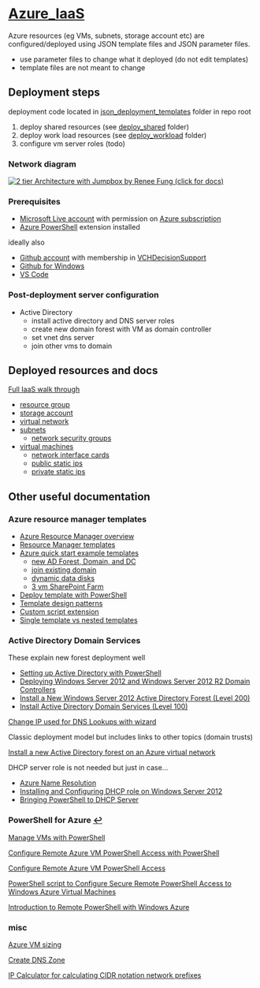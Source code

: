 # [Azure_IaaS](https://portal.azure.com/)

Azure resources (eg VMs, subnets, storage account etc) are configured/deployed using JSON template files and JSON parameter files.

- use parameter files to change what it deployed (do not edit templates)
- template files are not meant to change

## Deployment steps

deployment code located in [json_deployment_templates](json_deployment_templates) folder in repo root

1. deploy shared resources (see [deploy_shared](json_deployment_templates/deploy_shared) folder)
1. deploy work load resources (see [deploy_workload](json_deployment_templates/deploy_workload) folder)
1. configure vm server roles (todo)

### Network diagram

[![](https://raw.githubusercontent.com/VCHDecisionSupport/Azure_IaaS/master/notes/network_diagram.png "2 tier Architecture with Jumpbox by Renee Fung (click for docs)")](https://docs.microsoft.com/en-us/azure/architecture/reference-architectures/virtual-machines-windows/n-tier)

### Prerequisites

- [Microsoft Live account](https://signup.live.com) with permission on [Azure subscription](https://portal.azure.com/)
- [Azure PowerShell](https://docs.microsoft.com/en-us/powershell/azure/overview?view=azurermps-3.8.0) extension installed

ideally also

- [Github account](https://github.com/join) with membership in [VCHDecisionSupport](https://github.com/orgs/VCHDecisionSupport/people)
- [Github for Windows](https://desktop.github.com/)
- [VS Code](https://code.visualstudio.com/)

### Post-deployment server configuration

- Active Directory
  - install active directory and DNS server roles
  - create new domain forest with VM as domain controller
  - set vnet dns server
  - join other vms to domain

## Deployed resources and docs

[Full IaaS walk through](https://docs.microsoft.com/en-us/azure/virtual-machines/windows/infrastructure-example?toc=%2fazure%2fvirtual-machines%2fwindows%2ftoc.json)

- [resource group](https://docs.microsoft.com/en-us/azure/virtual-machines/windows/infrastructure-resource-groups-guidelines#resource-groups)
- [storage account](https://docs.microsoft.com/en-us/azure/storage/storage-introduction#blob-storage)
- [virtual network](https://docs.microsoft.com/en-us/azure/virtual-network/virtual-networks-overview)
- [subnets](https://azure.microsoft.com/en-us/documentation/articles/virtual-networks-nsg/#subnets)
  - [network security groups](https://docs.microsoft.com/en-us/azure/virtual-network/virtual-networks-nsg)
- [virtual machines](https://docs.microsoft.com/en-us/azure/virtual-machines/windows/)
  - [network interface cards](https://docs.microsoft.com/en-us/azure/virtual-network/virtual-networks-overview#a-namewithin-vnetaconnect-azure-resources)
  - [public static ips](https://docs.microsoft.com/en-us/azure/virtual-network/virtual-network-public-ip-address)
  - [private static ips](https://docs.microsoft.com/en-us/azure/virtual-network/virtual-networks-static-private-ip-arm-pportal)

## Other useful documentation

### Azure resource manager templates

- [Azure Resource Manager overview](https://docs.microsoft.com/en-us/azure/azure-resource-manager/resource-group-overview)
- [Resource Manager templates](https://docs.microsoft.com/en-us/azure/azure-resource-manager/resource-group-authoring-templates)
- [Azure quick start example templates](https://github.com/Azure/azure-quickstart-templates)
  - [new AD Forest, Domain, and DC](https://github.com/Azure/azure-quickstart-templates/tree/master/active-directory-new-domain)
  - [join existing domain](https://github.com/Azure/azure-quickstart-templates/blob/master/201-vm-domain-join-existing/azuredeploy.json)
  - [dynamic data disks](https://github.com/Azure/azure-quickstart-templates/blob/master/201-vm-dynamic-data-disks-selection/azuredeploy.json)
  - [3 vm SharePoint Farm](https://github.com/VCHDecisionSupport/azure-quickstart-templates/tree/master/sharepoint-three-vm)
- [Deploy template with PowerShell](https://docs.microsoft.com/en-us/azure/azure-resource-manager/resource-group-template-deploy#deploy-local-template)
- [Template design patterns](https://docs.microsoft.com/en-us/azure/azure-resource-manager/best-practices-resource-manager-design-templates)
- [Custom script extension](https://docs.microsoft.com/en-us/azure/virtual-machines/windows/extensions-customscript)
- [Single template vs nested templates](https://docs.microsoft.com/en-us/azure/azure-resource-manager/resource-manager-template-best-practices#single-template-vs-nested-templates)

### Active Directory Domain Services

These explain new forest deployment well
- [Setting up Active Directory with PowerShell](https://blogs.technet.microsoft.com/uktechnet/2016/06/08/setting-up-active-directory-via-powershell/) 
- [Deploying Windows Server 2012 and Windows Server 2012 R2 Domain Controllers](https://www.microsoftpressstore.com/articles/article.aspx?p=2216997&seqNum=4)
- [Install a New Windows Server 2012 Active Directory Forest (Level 200)](https://technet.microsoft.com/windows-server-docs/identity/ad-ds/deploy/install-a-new-windows-server-2012-active-directory-forest--level-200-)
- [Install Active Directory Domain Services (Level 100)](https://technet.microsoft.com/en-us/windows-server-docs/identity/ad-ds/deploy/install-active-directory-domain-services--level-100-)

[Change IP used for DNS Lookups with wizard](http://geekswithblogs.net/technetbytes/archive/2011/10/09/147233.aspx)

Classic deployment model but includes links to other topics (domain trusts)

[Install a new Active Directory forest on an Azure virtual network](https://azure.microsoft.com/en-us/documentation/articles/active-directory-new-forest-virtual-machine/)

DHCP server role is not needed but just in case...
- [Azure Name Resolution](https://docs.microsoft.com/en-us/azure/virtual-network/virtual-networks-name-resolution-for-vms-and-role-instances)
- [Installing and Configuring DHCP role on Windows Server 2012](https://blogs.technet.microsoft.com/teamdhcp/2012/08/31/installing-and-configuring-dhcp-role-on-windows-server-2012/)
- [Bringing PowerShell to DHCP Server](https://blogs.technet.microsoft.com/teamdhcp/2012/07/15/bringing-powershell-to-dhcp-server/)

### PowerShell for Azure <b id="f10"></b>[↩](#a10)

[Manage VMs with PowerShell](https://azure.microsoft.com/en-us/documentation/articles/virtual-machines-windows-ps-manage/)

[Configure Remote Azure VM PowerShell Access with PowerShell](http://fabriccontroller.net/automatically-configuring-remote-powershell-for-windows-azure-virtual-machines-on-your-machine/)

[Configure Remote Azure VM PowerShell Access](https://blogs.msdn.microsoft.com/mariok/2011/08/08/command-line-access-to-azure-vms-powershell-remoting/)

[PowerShell script to Configure Secure Remote PowerShell Access to Windows Azure Virtual Machines](https://gallery.technet.microsoft.com/scriptcenter/Configures-Secure-Remote-b137f2fe)

[Introduction to Remote PowerShell with Windows Azure](https://www.opsgility.com/blog/windows-azure-powershell-reference-guide/introduction-remote-powershell-with-windows-azure/)

### misc

[Azure VM sizing](https://azure.microsoft.com/en-us/documentation/articles/cloud-services-sizes-specs/)

[Create DNS Zone](https://azure.microsoft.com/en-us/documentation/articles/dns-getstarted-create-dnszone/)

[IP Calculator for calculating CIDR notation network prefixes](http://jodies.de/ipcalc)
